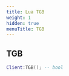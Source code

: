 ```yaml
---
title: Lua TGB
weight: 1
hidden: true
menuTitle: TGB
---
```

## TGB
```lua
Client:TGB(); -- bool
```